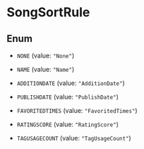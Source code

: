

# SongSortRule

## Enum


* `NONE` (value: `"None"`)

* `NAME` (value: `"Name"`)

* `ADDITIONDATE` (value: `"AdditionDate"`)

* `PUBLISHDATE` (value: `"PublishDate"`)

* `FAVORITEDTIMES` (value: `"FavoritedTimes"`)

* `RATINGSCORE` (value: `"RatingScore"`)

* `TAGUSAGECOUNT` (value: `"TagUsageCount"`)



